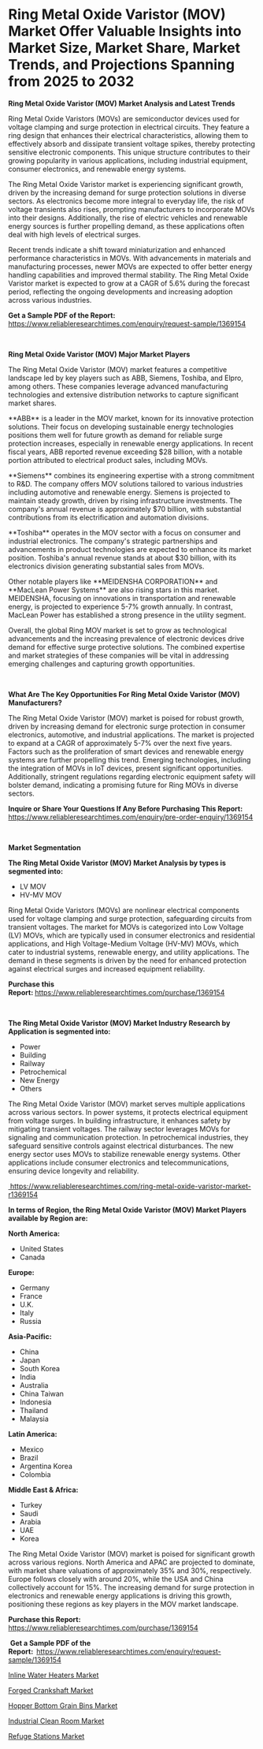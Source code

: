 <p><h1>Ring Metal Oxide Varistor (MOV) Market Offer Valuable Insights into Market Size, Market Share, Market Trends, and Projections Spanning from 2025 to 2032</h1></p><p><strong>Ring Metal Oxide Varistor (MOV) Market Analysis and Latest Trends</strong></p>
<p><p>Ring Metal Oxide Varistors (MOVs) are semiconductor devices used for voltage clamping and surge protection in electrical circuits. They feature a ring design that enhances their electrical characteristics, allowing them to effectively absorb and dissipate transient voltage spikes, thereby protecting sensitive electronic components. This unique structure contributes to their growing popularity in various applications, including industrial equipment, consumer electronics, and renewable energy systems.</p><p>The Ring Metal Oxide Varistor market is experiencing significant growth, driven by the increasing demand for surge protection solutions in diverse sectors. As electronics become more integral to everyday life, the risk of voltage transients also rises, prompting manufacturers to incorporate MOVs into their designs. Additionally, the rise of electric vehicles and renewable energy sources is further propelling demand, as these applications often deal with high levels of electrical surges.</p><p>Recent trends indicate a shift toward miniaturization and enhanced performance characteristics in MOVs. With advancements in materials and manufacturing processes, newer MOVs are expected to offer better energy handling capabilities and improved thermal stability. The Ring Metal Oxide Varistor market is expected to grow at a CAGR of 5.6% during the forecast period, reflecting the ongoing developments and increasing adoption across various industries.</p></p>
<p><strong>Get a Sample PDF of the Report:&nbsp;</strong> <a href="https://www.reliableresearchtimes.com/enquiry/request-sample/1369154?utm_campaign=3546&utm_medium=2&utm_source=Github&utm_content=ia&utm_term=22032025&utm_id=ring-metal-oxide-varistor-mov">https://www.reliableresearchtimes.com/enquiry/request-sample/1369154</a></p>
<p>&nbsp;</p>
<p><strong>Ring Metal Oxide Varistor (MOV) Major Market Players</strong></p>
<p><p>The Ring Metal Oxide Varistor (MOV) market features a competitive landscape led by key players such as ABB, Siemens, Toshiba, and Elpro, among others. These companies leverage advanced manufacturing technologies and extensive distribution networks to capture significant market shares.</p><p>**ABB** is a leader in the MOV market, known for its innovative protection solutions. Their focus on developing sustainable energy technologies positions them well for future growth as demand for reliable surge protection increases, especially in renewable energy applications. In recent fiscal years, ABB reported revenue exceeding $28 billion, with a notable portion attributed to electrical product sales, including MOVs.</p><p>**Siemens** combines its engineering expertise with a strong commitment to R&D. The company offers MOV solutions tailored to various industries including automotive and renewable energy. Siemens is projected to maintain steady growth, driven by rising infrastructure investments. The company's annual revenue is approximately $70 billion, with substantial contributions from its electrification and automation divisions.</p><p>**Toshiba** operates in the MOV sector with a focus on consumer and industrial electronics. The company's strategic partnerships and advancements in product technologies are expected to enhance its market position. Toshiba's annual revenue stands at about $30 billion, with its electronics division generating substantial sales from MOVs.</p><p>Other notable players like **MEIDENSHA CORPORATION** and **MacLean Power Systems** are also rising stars in this market. MEIDENSHA, focusing on innovations in transportation and renewable energy, is projected to experience 5-7% growth annually. In contrast, MacLean Power has established a strong presence in the utility segment.</p><p>Overall, the global Ring MOV market is set to grow as technological advancements and the increasing prevalence of electronic devices drive demand for effective surge protective solutions. The combined expertise and market strategies of these companies will be vital in addressing emerging challenges and capturing growth opportunities.</p></p>
<p>&nbsp;</p>
<p><strong>What Are The Key Opportunities For Ring Metal Oxide Varistor (MOV) Manufacturers?</strong></p>
<p><p>The Ring Metal Oxide Varistor (MOV) market is poised for robust growth, driven by increasing demand for electronic surge protection in consumer electronics, automotive, and industrial applications. The market is projected to expand at a CAGR of approximately 5-7% over the next five years. Factors such as the proliferation of smart devices and renewable energy systems are further propelling this trend. Emerging technologies, including the integration of MOVs in IoT devices, present significant opportunities. Additionally, stringent regulations regarding electronic equipment safety will bolster demand, indicating a promising future for Ring MOVs in diverse sectors.</p></p>
<p><strong>Inquire or Share Your Questions If Any Before Purchasing This Report:</strong> <a href="https://www.reliableresearchtimes.com/enquiry/pre-order-enquiry/1369154?utm_campaign=3546&utm_medium=2&utm_source=Github&utm_content=ia&utm_term=22032025&utm_id=ring-metal-oxide-varistor-mov">https://www.reliableresearchtimes.com/enquiry/pre-order-enquiry/1369154</a></p>
<p>&nbsp;</p>
<p><strong>Market Segmentation</strong></p>
<p><strong>The Ring Metal Oxide Varistor (MOV) Market Analysis by types is segmented into:</strong></p>
<p><ul><li>LV MOV</li><li>HV-MV MOV</li></ul></p>
<p><p>Ring Metal Oxide Varistors (MOVs) are nonlinear electrical components used for voltage clamping and surge protection, safeguarding circuits from transient voltages. The market for MOVs is categorized into Low Voltage (LV) MOVs, which are typically used in consumer electronics and residential applications, and High Voltage-Medium Voltage (HV-MV) MOVs, which cater to industrial systems, renewable energy, and utility applications. The demand in these segments is driven by the need for enhanced protection against electrical surges and increased equipment reliability.</p></p>
<p><strong>Purchase this Report:&nbsp;</strong><a href="https://www.reliableresearchtimes.com/purchase/1369154?utm_campaign=3546&utm_medium=2&utm_source=Github&utm_content=ia&utm_term=22032025&utm_id=ring-metal-oxide-varistor-mov">https://www.reliableresearchtimes.com/purchase/1369154</a></p>
<p>&nbsp;</p>
<p><strong>The Ring Metal Oxide Varistor (MOV) Market Industry Research by Application is segmented into:</strong></p>
<p><ul><li>Power</li><li>Building</li><li>Railway</li><li>Petrochemical</li><li>New Energy</li><li>Others</li></ul></p>
<p><p>The Ring Metal Oxide Varistor (MOV) market serves multiple applications across various sectors. In power systems, it protects electrical equipment from voltage surges. In building infrastructure, it enhances safety by mitigating transient voltages. The railway sector leverages MOVs for signaling and communication protection. In petrochemical industries, they safeguard sensitive controls against electrical disturbances. The new energy sector uses MOVs to stabilize renewable energy systems. Other applications include consumer electronics and telecommunications, ensuring device longevity and reliability.</p></p>
<p><a href="https://www.reliableresearchtimes.com/ring-metal-oxide-varistor-market-r1369154?utm_campaign=3546&utm_medium=2&utm_source=Github&utm_content=ia&utm_term=22032025&utm_id=ring-metal-oxide-varistor-mov">&nbsp;https://www.reliableresearchtimes.com/ring-metal-oxide-varistor-market-r1369154</a></p>
<p><strong>In terms of Region, the Ring Metal Oxide Varistor (MOV) Market Players available by Region are:</strong></p>
<p>
    <p> <strong> North America: </strong>
        <ul>
            <li>United States</li>
            <li>Canada</li>
        </ul>
        </p> 
    <p> <strong> Europe: </strong>
        <ul>
            <li>Germany</li>
            <li>France</li>
            <li>U.K.</li>
            <li>Italy</li>
            <li>Russia</li>
        </ul>
        </p> 
    <p> <strong> Asia-Pacific: </strong>
        <ul>
            <li>China</li>
            <li>Japan</li>
            <li>South Korea</li>
            <li>India</li>
            <li>Australia</li>
            <li>China Taiwan</li>
            <li>Indonesia</li>
            <li>Thailand</li>
            <li>Malaysia</li>
        </ul>
        </p> 
    <p> <strong> Latin America: </strong>
        <ul>
            <li>Mexico</li>
            <li>Brazil</li>
            <li>Argentina Korea</li>
            <li>Colombia</li>
        </ul>
        </p> 
    <p> <strong> Middle East & Africa: </strong>
        <ul>
            <li>Turkey</li>
            <li>Saudi</li>
            <li>Arabia</li>
            <li>UAE</li>
            <li>Korea</li>
        </ul>
    </p>
    </p>
<p><p>The Ring Metal Oxide Varistor (MOV) market is poised for significant growth across various regions. North America and APAC are projected to dominate, with market share valuations of approximately 35% and 30%, respectively. Europe follows closely with around 20%, while the USA and China collectively account for 15%. The increasing demand for surge protection in electronics and renewable energy applications is driving this growth, positioning these regions as key players in the MOV market landscape.</p></p>
<p><strong>Purchase this Report: </strong><a href="https://www.reliableresearchtimes.com/purchase/1369154?utm_campaign=3546&utm_medium=2&utm_source=Github&utm_content=ia&utm_term=22032025&utm_id=ring-metal-oxide-varistor-mov">https://www.reliableresearchtimes.com/purchase/1369154</a></p>
<p>&nbsp;<strong>Get a Sample PDF of the Report:&nbsp;&nbsp;</strong><a href="https://www.reliableresearchtimes.com/enquiry/request-sample/1369154?utm_campaign=3546&utm_medium=2&utm_source=Github&utm_content=ia&utm_term=22032025&utm_id=ring-metal-oxide-varistor-mov">https://www.reliableresearchtimes.com/enquiry/request-sample/1369154</a></p>
<p><strong></strong></p>
<p><p><a href="https://www.linkedin.com/pulse/inline-water-heaters-market-revenue-forecast-based-industry-growth-2g8bf?utm_campaign=3546&utm_medium=2&utm_source=Github&utm_content=ia&utm_term=22032025&utm_id=ring-metal-oxide-varistor-mov">Inline Water Heaters Market</a></p><p><a href="https://www.linkedin.com/pulse/forged-crankshaft-market-study-examiningthe-industrys-s7stf?utm_campaign=3546&utm_medium=2&utm_source=Github&utm_content=ia&utm_term=22032025&utm_id=ring-metal-oxide-varistor-mov">Forged Crankshaft Market</a></p><p><a href="https://www.linkedin.com/pulse/hopper-bottom-grain-bins-market-size-grow-43-cagr-from-2025-gzjqf?utm_campaign=3546&utm_medium=2&utm_source=Github&utm_content=ia&utm_term=22032025&utm_id=ring-metal-oxide-varistor-mov">Hopper Bottom Grain Bins Market</a></p><p><a href="https://www.linkedin.com/pulse/how-industrial-clean-room-market-projected-soar-size-share-qvpuf?utm_campaign=3546&utm_medium=2&utm_source=Github&utm_content=ia&utm_term=22032025&utm_id=ring-metal-oxide-varistor-mov">Industrial Clean Room Market</a></p><p><a href="https://www.linkedin.com/pulse/global-refuge-stations-market-insights-growth-pricing-trends-kjn0f?utm_campaign=3546&utm_medium=2&utm_source=Github&utm_content=ia&utm_term=22032025&utm_id=ring-metal-oxide-varistor-mov">Refuge Stations Market</a></p></p>